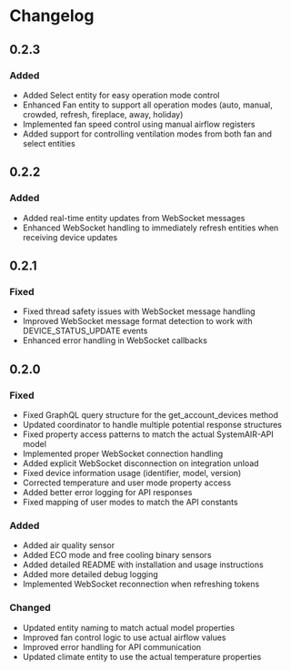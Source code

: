 # Changelog

## 0.2.3

### Added
- Added Select entity for easy operation mode control
- Enhanced Fan entity to support all operation modes (auto, manual, crowded, refresh, fireplace, away, holiday)
- Implemented fan speed control using manual airflow registers
- Added support for controlling ventilation modes from both fan and select entities

## 0.2.2

### Added
- Added real-time entity updates from WebSocket messages
- Enhanced WebSocket handling to immediately refresh entities when receiving device updates

## 0.2.1

### Fixed
- Fixed thread safety issues with WebSocket message handling
- Improved WebSocket message format detection to work with DEVICE_STATUS_UPDATE events
- Enhanced error handling in WebSocket callbacks

## 0.2.0

### Fixed
- Fixed GraphQL query structure for the get_account_devices method
- Updated coordinator to handle multiple potential response structures
- Fixed property access patterns to match the actual SystemAIR-API model
- Implemented proper WebSocket connection handling
- Added explicit WebSocket disconnection on integration unload
- Fixed device information usage (identifier, model, version)
- Corrected temperature and user mode property access
- Added better error logging for API responses
- Fixed mapping of user modes to match the API constants

### Added
- Added air quality sensor
- Added ECO mode and free cooling binary sensors
- Added detailed README with installation and usage instructions
- Added more detailed debug logging
- Implemented WebSocket reconnection when refreshing tokens

### Changed
- Updated entity naming to match actual model properties
- Improved fan control logic to use actual airflow values
- Improved error handling for API communication
- Updated climate entity to use the actual temperature properties